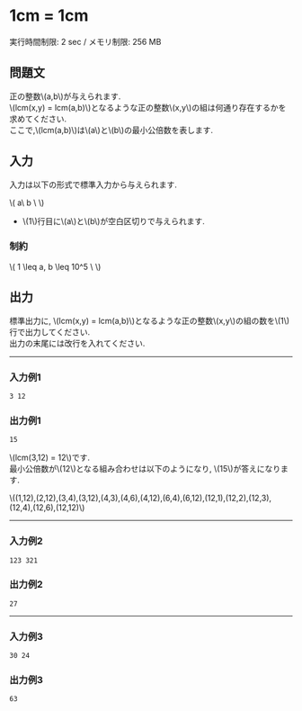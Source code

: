 # 1cm = 1cm

実行時間制限: 2 sec / メモリ制限: 256 MB  

## 問題文

正の整数\\(a,b\\)が与えられます.  
\\(lcm(x,y) = lcm(a,b)\\)となるような正の整数\\(x,y\\)の組は何通り存在するかを求めてください.  
ここで,\\(lcm(a,b)\\)は\\(a\\)と\\(b\\)の最小公倍数を表します.  

## 入力

入力は以下の形式で標準入力から与えられます.  

\\(
a\ b \\
\\)

- \\(1\\)行目に\\(a\\)と\\(b\\)が空白区切りで与えられます.  

### 制約

\\(
1 \leq a, b \leq 10^5 \\
\\)


## 出力

標準出力に, \\(lcm(x,y) = lcm(a,b)\\)となるような正の整数\\(x,y\\)の組の数を\\(1\\)行で出力してください.  
出力の末尾には改行を入れてください.  

---

### 入力例1

```
3 12

```

### 出力例1

```
15

```

\\(lcm(3,12) = 12\\)です.  
最小公倍数が\\(12\\)となる組み合わせは以下のようになり, \\(15\\)が答えになります.  

\\((1,12),(2,12),(3,4),(3,12),(4,3),(4,6),(4,12),(6,4),(6,12),(12,1),(12,2),(12,3),(12,4),(12,6),(12,12)\\)

---

### 入力例2

```
123 321

```

### 出力例2

```
27

```

---

### 入力例3

```
30 24

```

### 出力例3

```
63

```